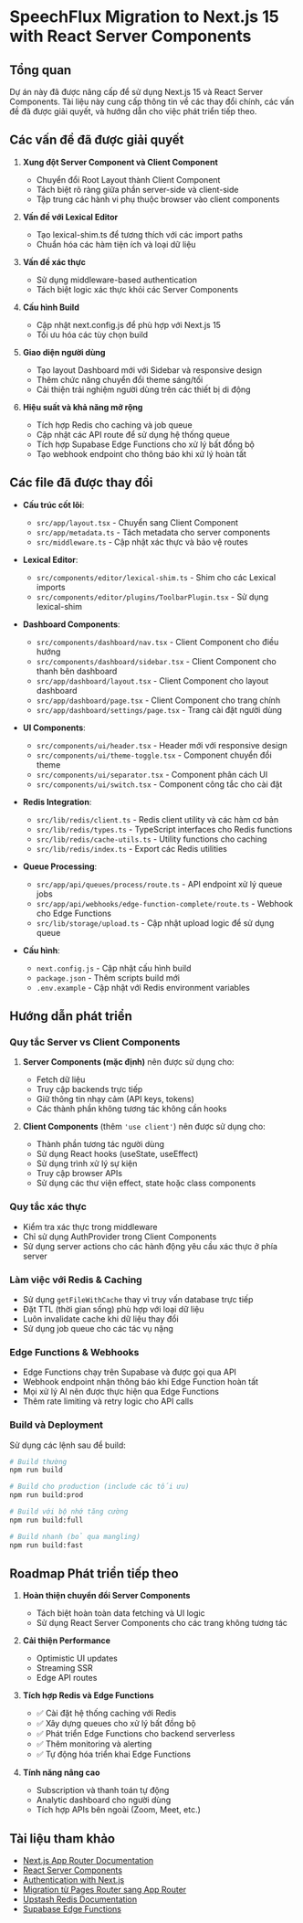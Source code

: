 # SpeechFlux Migration to Next.js 15 with React Server Components

## Tổng quan

Dự án này đã được nâng cấp để sử dụng Next.js 15 và React Server Components. Tài liệu này cung cấp thông tin về các thay đổi chính, các vấn đề đã được giải quyết, và hướng dẫn cho việc phát triển tiếp theo.

## Các vấn đề đã được giải quyết

1. **Xung đột Server Component và Client Component**
   - Chuyển đổi Root Layout thành Client Component
   - Tách biệt rõ ràng giữa phần server-side và client-side
   - Tập trung các hành vi phụ thuộc browser vào client components

2. **Vấn đề với Lexical Editor**
   - Tạo lexical-shim.ts để tương thích với các import paths
   - Chuẩn hóa các hàm tiện ích và loại dữ liệu

3. **Vấn đề xác thực**
   - Sử dụng middleware-based authentication
   - Tách biệt logic xác thực khỏi các Server Components

4. **Cấu hình Build**
   - Cập nhật next.config.js để phù hợp với Next.js 15
   - Tối ưu hóa các tùy chọn build

5. **Giao diện người dùng**
   - Tạo layout Dashboard mới với Sidebar và responsive design
   - Thêm chức năng chuyển đổi theme sáng/tối
   - Cải thiện trải nghiệm người dùng trên các thiết bị di động

6. **Hiệu suất và khả năng mở rộng**
   - Tích hợp Redis cho caching và job queue
   - Cập nhật các API route để sử dụng hệ thống queue
   - Tích hợp Supabase Edge Functions cho xử lý bất đồng bộ
   - Tạo webhook endpoint cho thông báo khi xử lý hoàn tất

## Các file đã được thay đổi

- **Cấu trúc cốt lõi**:
  - `src/app/layout.tsx` - Chuyển sang Client Component
  - `src/app/metadata.ts` - Tách metadata cho server components
  - `src/middleware.ts` - Cập nhật xác thực và bảo vệ routes

- **Lexical Editor**:
  - `src/components/editor/lexical-shim.ts` - Shim cho các Lexical imports
  - `src/components/editor/plugins/ToolbarPlugin.tsx` - Sử dụng lexical-shim

- **Dashboard Components**:
  - `src/components/dashboard/nav.tsx` - Client Component cho điều hướng 
  - `src/components/dashboard/sidebar.tsx` - Client Component cho thanh bên dashboard
  - `src/app/dashboard/layout.tsx` - Client Component cho layout dashboard
  - `src/app/dashboard/page.tsx` - Client Component cho trang chính
  - `src/app/dashboard/settings/page.tsx` - Trang cài đặt người dùng

- **UI Components**:
  - `src/components/ui/header.tsx` - Header mới với responsive design
  - `src/components/ui/theme-toggle.tsx` - Component chuyển đổi theme
  - `src/components/ui/separator.tsx` - Component phân cách UI
  - `src/components/ui/switch.tsx` - Component công tắc cho cài đặt

- **Redis Integration**:
  - `src/lib/redis/client.ts` - Redis client utility và các hàm cơ bản
  - `src/lib/redis/types.ts` - TypeScript interfaces cho Redis functions
  - `src/lib/redis/cache-utils.ts` - Utility functions cho caching
  - `src/lib/redis/index.ts` - Export các Redis utilities

- **Queue Processing**:
  - `src/app/api/queues/process/route.ts` - API endpoint xử lý queue jobs
  - `src/app/api/webhooks/edge-function-complete/route.ts` - Webhook cho Edge Functions
  - `src/lib/storage/upload.ts` - Cập nhật upload logic để sử dụng queue

- **Cấu hình**:
  - `next.config.js` - Cập nhật cấu hình build
  - `package.json` - Thêm scripts build mới
  - `.env.example` - Cập nhật với Redis environment variables

## Hướng dẫn phát triển

### Quy tắc Server vs Client Components

1. **Server Components (mặc định)** nên được sử dụng cho:
   - Fetch dữ liệu
   - Truy cập backends trực tiếp
   - Giữ thông tin nhạy cảm (API keys, tokens)
   - Các thành phần không tương tác không cần hooks

2. **Client Components** (thêm `'use client'`) nên được sử dụng cho:
   - Thành phần tương tác người dùng
   - Sử dụng React hooks (useState, useEffect)
   - Sử dụng trình xử lý sự kiện
   - Truy cập browser APIs
   - Sử dụng các thư viện effect, state hoặc class components

### Quy tắc xác thực

- Kiểm tra xác thực trong middleware
- Chỉ sử dụng AuthProvider trong Client Components
- Sử dụng server actions cho các hành động yêu cầu xác thực ở phía server

### Làm việc với Redis & Caching

- Sử dụng `getFileWithCache` thay vì truy vấn database trực tiếp
- Đặt TTL (thời gian sống) phù hợp với loại dữ liệu
- Luôn invalidate cache khi dữ liệu thay đổi
- Sử dụng job queue cho các tác vụ nặng

### Edge Functions & Webhooks

- Edge Functions chạy trên Supabase và được gọi qua API
- Webhook endpoint nhận thông báo khi Edge Function hoàn tất
- Mọi xử lý AI nên được thực hiện qua Edge Functions
- Thêm rate limiting và retry logic cho API calls

### Build và Deployment

Sử dụng các lệnh sau để build:

```bash
# Build thường
npm run build

# Build cho production (include các tối ưu)
npm run build:prod 

# Build với bộ nhớ tăng cường
npm run build:full

# Build nhanh (bỏ qua mangling)
npm run build:fast
```

## Roadmap Phát triển tiếp theo

1. **Hoàn thiện chuyển đổi Server Components**
   - Tách biệt hoàn toàn data fetching và UI logic
   - Sử dụng React Server Components cho các trang không tương tác

2. **Cải thiện Performance**
   - Optimistic UI updates
   - Streaming SSR
   - Edge API routes

3. **Tích hợp Redis và Edge Functions**
   - ✅ Cài đặt hệ thống caching với Redis
   - ✅ Xây dựng queues cho xử lý bất đồng bộ
   - ✅ Phát triển Edge Functions cho backend serverless
   - ✅ Thêm monitoring và alerting
   - ✅ Tự động hóa triển khai Edge Functions

4. **Tính năng nâng cao**
   - Subscription và thanh toán tự động
   - Analytic dashboard cho người dùng
   - Tích hợp APIs bên ngoài (Zoom, Meet, etc.)

## Tài liệu tham khảo

- [Next.js App Router Documentation](https://nextjs.org/docs/app)
- [React Server Components](https://nextjs.org/docs/app/building-your-application/rendering/server-components)
- [Authentication with Next.js](https://nextjs.org/docs/authentication)
- [Migration từ Pages Router sang App Router](https://nextjs.org/docs/app/building-your-application/upgrading/app-router-migration)
- [Upstash Redis Documentation](https://docs.upstash.com/redis)
- [Supabase Edge Functions](https://supabase.com/docs/guides/functions) 
